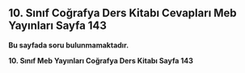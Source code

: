 ## 10. Sınıf Coğrafya Ders Kitabı Cevapları Meb Yayınları Sayfa 143

**Bu sayfada soru bulunmamaktadır.**

**10. Sınıf Meb Yayınları Coğrafya Ders Kitabı Sayfa 143**